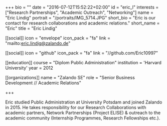 +++
bio = ""
date = "2016-07-12T15:52:22+02:00"
id = "eric_l"
interests = ["Research Partnerships", "Academic Outreach", "Networking"]
name = "Eric Lindig"
portrait = "/portraits/IMG_5714.JPG"
short_bio = "Eric is our contact for research collaborations and academic relations."
short_name = "Eric"
title = "Eric Lindig"

[[social]]
    icon = "envelope"
    icon_pack = "fa"
    link = "mailto:eric.lindig@zalando.de"

[[social]]
    icon = "github"
    icon_pack = "fa"
    link = "//github.com/Eric10997"

[[education]]
    course = "Diplom Public Administration"
    institution = 'Harvard University'
    year = 2012

[[organizations]]
    name = "Zalando SE"
    role = "Senior Business Development // Academic Relations"

+++


Eric studied Public Administration at University Potsdam and joined Zalando in 2015. He takes responsibility for our Research Collaborations with academic partners, Network Partnerships (Project ELISE) & outreach to the academic community (Internship Programmes, Research Fellowships etc.).
